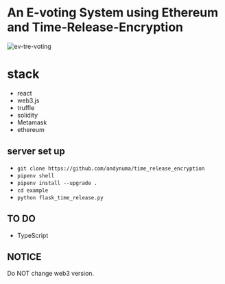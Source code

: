 
# An E-voting System using Ethereum and Time-Release-Encryption 
![ev-tre-voting](https://user-images.githubusercontent.com/29624403/74125022-8fdff780-4c17-11ea-83b7-15985e1f072f.gif)

# stack
- react
- web3.js
- truffle
- solidity
- Metamask
- ethereum

## server set up
- `git clone https://github.com/andynuma/time_release_encryption`
- `pipenv shell`
- `pipenv install --upgrade .`
- `cd example`
- `python flask_time_release.py`


## TO DO
- TypeScript

## NOTICE
Do NOT change web3 version.
